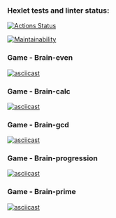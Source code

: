 ### Hexlet tests and linter status:
[![Actions Status](https://github.com/Kalynov/frontend-project-44/actions/workflows/hexlet-check.yml/badge.svg)](https://github.com/Kalynov/frontend-project-44/actions)


[![Maintainability](https://api.codeclimate.com/v1/badges/648ffbe786305da3fb97/maintainability)](https://codeclimate.com/github/Kalynov/frontend-project-44/maintainability)



### Game - Brain-even
[![asciicast](https://asciinema.org/a/daADakDJREfnswBIrqdSaE2k3.svg)](https://asciinema.org/a/daADakDJREfnswBIrqdSaE2k3)


### Game - Brain-calc
[![asciicast](https://asciinema.org/a/FjNbHijaDPzAieNCxpozmS0KK.svg)](https://asciinema.org/a/FjNbHijaDPzAieNCxpozmS0KK)


### Game - Brain-gcd
[![asciicast](https://asciinema.org/a/Vg56fkU7qfIHuUmJ1VCQQjiPi.svg)](https://asciinema.org/a/Vg56fkU7qfIHuUmJ1VCQQjiPi)



### Game - Brain-progression
[![asciicast](https://asciinema.org/a/XZfnJVJonL0eoMo6AMYDRpIyP.svg)](https://asciinema.org/a/XZfnJVJonL0eoMo6AMYDRpIyP)



### Game - Brain-prime
[![asciicast](https://asciinema.org/a/dnQ2YhStL9Le9qwhbMmBJL1tg.svg)](https://asciinema.org/a/dnQ2YhStL9Le9qwhbMmBJL1tg)